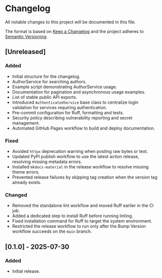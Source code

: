 # Changelog

All notable changes to this project will be documented in this file.

The format is based on [Keep a Changelog](https://keepachangelog.com/en/1.0.0/) and the project adheres to [Semantic Versioning](https://semver.org/).

## [Unreleased]
### Added
- Initial structure for the changelog.
- AuthorService for searching authors.
- Example script demonstrating AuthorService usage.
- Documentation for pagination and asynchronous usage examples.
- List of stable public API exports.
- Introduced `AuthenticatedService` base class to centralize login validation for services requiring authentication.
- Pre-commit configuration for Ruff, formatting and tests.
- Security policy describing vulnerability reporting and secret management.
- Automated GitHub Pages workflow to build and deploy documentation.
### Fixed
- Avoided ``httpx`` deprecation warning when posting raw bytes or text.
- Updated PyPI publish workflow to use the latest action release, resolving missing metadata errors.
- Installed `mkdocs-material` in the release workflow to resolve missing theme errors.
- Prevented release failures by skipping tag creation when the version tag already exists.

### Changed
- Removed the standalone lint workflow and moved Ruff earlier in the CI job.
- Added a dedicated step to install Ruff before running linting.
- Fixed installation command for Ruff to target the system environment.
- Restricted the release workflow to run only after the Bump Version workflow succeeds on the `main` branch.

## [0.1.0] - 2025-07-30
### Added
- Initial release.

